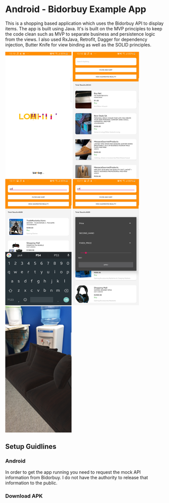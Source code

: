# Android - Bidorbuy Example App

This is a shopping based application which uses the Bidorbuy API to display items. The app is built using Java. It's is built on the MVP principles to keep the code clean such as MVP to separate business and persistence logic from the views. I also used RxJava, Retrofit, Dagger for dependency injection, Butter Knife for view binding as well as the SOLID principles.

<p float="left">
  <img src="https://github.com/Lebogang95/Bidorbuy-Example/blob/master/app/src/main/res/drawable/picture1.jpg" width="210" height="400" />
  <img src="https://github.com/Lebogang95/Bidorbuy-Example/blob/master/app/src/main/res/drawable/picture2.jpg" width="210" height="400" />
  <img src="https://github.com/Lebogang95/Bidorbuy-Example/blob/master/app/src/main/res/drawable/picture3.jpg" width="210" height="400" />
  <img src="https://github.com/Lebogang95/Bidorbuy-Example/blob/master/app/src/main/res/drawable/picture4.jpg" width="210" height="400" />
  <img src="https://github.com/Lebogang95/Bidorbuy-Example/blob/master/app/src/main/res/drawable/picture5.jpg" width="210" height="400" />
</p>

## Setup Guidlines
### Android

In order to get the app running you need to request the mock API information from Bidorbuy. I do not have the authority to release that information to the public.

### Download APK
